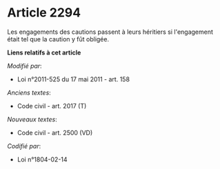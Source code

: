 # Article 2294

Les engagements des cautions passent à leurs héritiers          si l'engagement était tel que la caution y fût obligée.

**Liens relatifs à cet article**

_Modifié par_:

  - Loi n°2011-525 du 17 mai 2011 - art. 158

_Anciens textes_:

  - Code civil - art. 2017 (T)

_Nouveaux textes_:

  - Code civil - art. 2500 (VD)

_Codifié par_:

  - Loi n°1804-02-14
